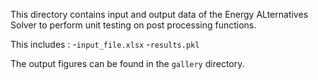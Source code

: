This directory contains input and output data of the Energy ALternatives Solver to perform unit testing on post processing functions.

This includes :
-`input_file.xlsx`
-`results.pkl`

The output figures can be found in the `gallery` directory.
